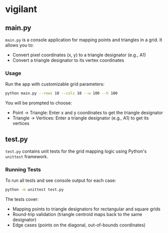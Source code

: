 # vigilant

## main.py
`main.py` is a console application for mapping points and triangles in a grid. It allows you to:
- Convert pixel coordinates (x, y) to a triangle designator (e.g., A1)
- Convert a triangle designator to its vertex coordinates

### Usage
Run the app with customizable grid parameters:

```sh
python main.py --rows 10 --cols 10 --w 100 --h 100
```

You will be prompted to choose:
- Point → Triangle: Enter x and y coordinates to get the triangle designator
- Triangle → Vertices: Enter a triangle designator (e.g., A1) to get its vertices

## test.py
`test.py` contains unit tests for the grid mapping logic using Python's `unittest` framework.

### Running Tests
To run all tests and see console output for each case:

```sh
python -m unittest test.py
```

The tests cover:
- Mapping points to triangle designators for rectangular and square grids
- Round-trip validation (triangle centroid maps back to the same designator)
- Edge cases (points on the diagonal, out-of-bounds coordinates)